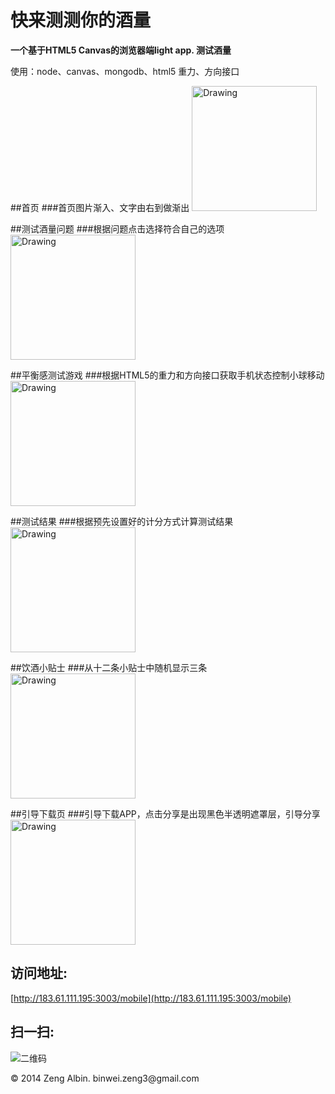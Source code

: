快来测测你的酒量
=============

**一个基于HTML5 Canvas的浏览器端light app. 测试酒量**

使用：node、canvas、mongodb、html5 重力、方向接口

##首页
###首页图片渐入、文字由右到做渐出
<img src="http://183.61.111.195:3003/static/markdown/%E9%A6%96%E9%A1%B51.jpg" alt="Drawing" width="200px"/>

##测试酒量问题
###根据问题点击选择符合自己的选项
<img src="http://183.61.111.195:3003/static/markdown/%E9%97%AE%E9%A2%981.jpg" alt="Drawing" width="200px"/>

##平衡感测试游戏
###根据HTML5的重力和方向接口获取手机状态控制小球移动
<img src="http://183.61.111.195:3003/static/markdown/%E5%B9%B3%E8%A1%A1%E6%B5%8B%E8%AF%95.jpg" alt="Drawing" width="200px"/>

##测试结果
###根据预先设置好的计分方式计算测试结果
<img src="http://183.61.111.195:3003/static/markdown/%E6%B5%8B%E8%AF%95%E7%BB%93%E6%9E%9C.jpg" alt="Drawing" width="200px"/>

##饮酒小贴士
###从十二条小贴士中随机显示三条
<img src="http://183.61.111.195:3003/static/markdown/%E5%B0%8F%E8%B4%B4%E5%A3%AB.jpg" alt="Drawing" width="200px"/>

##引导下载页
###引导下载APP，点击分享是出现黑色半透明遮罩层，引导分享
<img src="http://183.61.111.195:3003/static/markdown/%E5%BC%95%E5%AF%BC%E4%B8%8B%E8%BD%BD.jpg" alt="Drawing" width="200px"/>

访问地址: 
--------

[http://183.61.111.195:3003/mobile](http://183.61.111.195:3003/mobile)


扫一扫:   
------
	
![二维码](http://183.61.111.195:3003/static/img/barcode.png)

<div class="footer">
     &copy; 2014 Zeng Albin. binwei.zeng3@gmail.com
</div>
